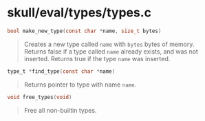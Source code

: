 # skull/eval/types/types.c

```c
bool make_new_type(const char *name, size_t bytes)
```

> Creates a new type called `name` with `bytes` bytes of memory.
> \
> Returns false if a type called `name` already exists, and was not inserted.
> Returns true if the type `name` was inserted.

```c
type_t *find_type(const char *name)
```

> Returns pointer to type with name `name`.

```c
void free_types(void)
```

> Free all non-builtin types.

